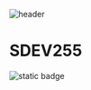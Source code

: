 ![header](https://capsule-render.vercel.app/api?type=slice&color=auto&height=300pt&section=header&text=SDEV225&desc=Main%20landing%20page%20for%20SDEV225&fsnimation=fadeIn)

# SDEV255
![static badge](http://ForTheBadge.com/images/badges/built-with-love.svg)

